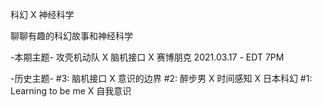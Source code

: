 科幻 X 神经科学

聊聊有趣的科幻故事和神经科学

-本期主题- 
攻壳机动队 X 脑机接口 X 赛博朋克 
2021.03.17 - EDT 7PM

-历史主题- 
#3: 脑机接口 X 意识的边界 
#2: 醉步男 X 时间感知 X 日本科幻 
#1: Learning to be me X 自我意识
